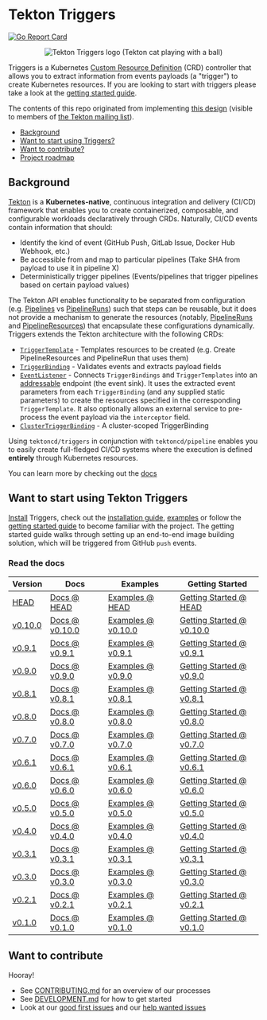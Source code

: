 # Tekton Triggers

[![Go Report Card](https://goreportcard.com/badge/tektoncd/triggers)](https://goreportcard.com/report/github.com/tektoncd/triggers)

<p align="center">
<img src="tekton-triggers.png" alt="Tekton Triggers logo (Tekton cat playing with a ball)"></img>
</p>

Triggers is a Kubernetes
[Custom Resource Definition](https://kubernetes.io/docs/concepts/extend-kubernetes/api-extension/custom-resources/)
(CRD) controller that allows you to extract information from events payloads (a
"trigger") to create Kubernetes resources. If you are looking to start with triggers
please take a look at the [getting started guide](./docs/getting-started/README.md). 

The contents of this repo originated from implementing
[this design](https://docs.google.com/document/d/1fngeNn3kGD4P_FTZjAnfERcEajS7zQhSEUaN7BYIlTw/edit#heading=h.iyqzt1brkg3o)
(visible to members of
[the Tekton mailing list](https://github.com/tektoncd/community/blob/master/contact.md#mailing-list)).

* [Background](#background)
* [Want to start using Triggers?](#want-to-start-using-tekton-triggers)
* [Want to contribute?](#want-to-contribute)
* [Project roadmap](roadmap.md)

## Background

[Tekton](https://github.com/tektoncd/pipeline) is a **Kubernetes-native**,
continuous integration and delivery (CI/CD) framework that enables you to create
containerized, composable, and configurable workloads declaratively through
CRDs. Naturally, CI/CD events contain information that should:

- Identify the kind of event (GitHub Push, GitLab Issue, Docker Hub Webhook,
  etc.)
- Be accessible from and map to particular pipelines (Take SHA from payload to
  use it in pipeline X)
- Deterministically trigger pipelines (Events/pipelines that trigger pipelines
  based on certain payload values)

The Tekton API enables functionality to be separated from configuration (e.g.
[Pipelines](https://github.com/tektoncd/pipeline/blob/master/docs/pipelines.md)
vs
[PipelineRuns](https://github.com/tektoncd/pipeline/blob/master/docs/pipelineruns.md))
such that steps can be reusable, but it does not provide a mechanism to generate
the resources (notably,
[PipelineRuns](https://github.com/tektoncd/pipeline/blob/master/docs/pipelineruns.md)
and
[PipelineResources](https://github.com/tektoncd/pipeline/blob/master/docs/resources.md#pipelineresources))
that encapsulate these configurations dynamically. Triggers extends the Tekton
architecture with the following CRDs:

- [`TriggerTemplate`](docs/triggertemplates.md) - Templates resources to be
  created (e.g. Create PipelineResources and PipelineRun that uses them)
- [`TriggerBinding`](docs/triggerbindings.md) - Validates events and extracts
  payload fields
- [`EventListener`](docs/eventlisteners.md) - Connects `TriggerBindings` and
  `TriggerTemplates` into an
  [addressable](https://github.com/knative/eventing/blob/master/docs/spec/interfaces.md)
  endpoint (the event sink). It uses the extracted event parameters from each
  `TriggerBinding` (and any supplied static parameters) to create the resources
  specified in the corresponding `TriggerTemplate`. It also optionally allows an
  external service to pre-process the event payload via the `interceptor` field.
- [`ClusterTriggerBinding`](docs/clustertriggerbindings.md) - A cluster-scoped
  TriggerBinding

Using `tektoncd/triggers` in conjunction with `tektoncd/pipeline` enables you to
easily create full-fledged CI/CD systems where the execution is defined
**entirely** through Kubernetes resources.

You can learn more by checking out the [docs](docs/README.md)

## Want to start using Tekton Triggers

[Install](./docs/install.md) Triggers, check out the
[installation guide](./docs/install.md), [examples](./examples/README.md) or
follow the [getting started guide](./docs/getting-started/README.md) to become
familiar with the project. The getting started guide walks through setting up an
end-to-end image building solution, which will be triggered from GitHub `push`
events.

### Read the docs

| Version                                                                                  | Docs                                                                                   | Examples                                                                                | Getting Started                                                                                                                 |
| ---------------------------------------------------------------------------------------- | -------------------------------------------------------------------------------------- | --------------------------------------------------------------------------------------- | ------------------------------------------------------------------------------------------------------------------------------- |
| [HEAD](https://github.com/tektoncd/triggers/blob/master/DEVELOPMENT.md#install-pipeline) | [Docs @ HEAD](https://github.com/tektoncd/triggers/blob/master/docs/README.md)         | [Examples @ HEAD](https://github.com/tektoncd/triggers/blob/master/examples)            | [Getting Started @ HEAD](https://github.com/tektoncd/triggers/blob/master/docs/getting-started#getting-started-with-triggers)   |
| [v0.10.0](https://github.com/tektoncd/triggers/releases/tag/v0.10.0)                       | [Docs @ v0.10.0](https://github.com/tektoncd/triggers/tree/v0.10.0/docs#tekton-triggers) | [Examples @ v0.10.0](https://github.com/tektoncd/triggers/tree/v0.10.0/examples#examples) | [Getting Started @ v0.10.0](https://github.com/tektoncd/triggers/tree/v0.10.0/docs/getting-started#getting-started-with-triggers) |
| [v0.9.1](https://github.com/tektoncd/triggers/releases/tag/v0.9.1)                       | [Docs @ v0.9.1](https://github.com/tektoncd/triggers/tree/v0.9.1/docs#tekton-triggers) | [Examples @ v0.9.1](https://github.com/tektoncd/triggers/tree/v0.9.1/examples#examples) | [Getting Started @ v0.9.1](https://github.com/tektoncd/triggers/tree/v0.9.1/docs/getting-started#getting-started-with-triggers) |
| [v0.9.0](https://github.com/tektoncd/triggers/releases/tag/v0.9.0)                       | [Docs @ v0.9.0](https://github.com/tektoncd/triggers/tree/v0.9.0/docs#tekton-triggers) | [Examples @ v0.9.0](https://github.com/tektoncd/triggers/tree/v0.9.0/examples#examples) | [Getting Started @ v0.9.0](https://github.com/tektoncd/triggers/tree/v0.9.0/docs/getting-started#getting-started-with-triggers) |
| [v0.8.1](https://github.com/tektoncd/triggers/releases/tag/v0.8.1)                       | [Docs @ v0.8.1](https://github.com/tektoncd/triggers/tree/v0.8.1/docs#tekton-triggers) | [Examples @ v0.8.1](https://github.com/tektoncd/triggers/tree/v0.8.1/examples#examples) | [Getting Started @ v0.8.1](https://github.com/tektoncd/triggers/tree/v0.8.1/docs/getting-started#getting-started-with-triggers) |
| [v0.8.0](https://github.com/tektoncd/triggers/releases/tag/v0.8.0)                       | [Docs @ v0.8.0](https://github.com/tektoncd/triggers/tree/v0.8.0/docs#tekton-triggers) | [Examples @ v0.8.0](https://github.com/tektoncd/triggers/tree/v0.8.0/examples#examples) | [Getting Started @ v0.8.0](https://github.com/tektoncd/triggers/tree/v0.8.0/docs/getting-started#getting-started-with-triggers) |
| [v0.7.0](https://github.com/tektoncd/triggers/releases/tag/v0.7.0)                       | [Docs @ v0.7.0](https://github.com/tektoncd/triggers/tree/v0.7.0/docs#tekton-triggers) | [Examples @ v0.7.0](https://github.com/tektoncd/triggers/tree/v0.7.0/examples#examples) | [Getting Started @ v0.7.0](https://github.com/tektoncd/triggers/tree/v0.7.0/docs/getting-started#getting-started-with-triggers) |
| [v0.6.1](https://github.com/tektoncd/triggers/releases/tag/v0.6.1)                       | [Docs @ v0.6.1](https://github.com/tektoncd/triggers/tree/v0.6.1/docs#tekton-triggers) | [Examples @ v0.6.1](https://github.com/tektoncd/triggers/tree/v0.6.1/examples#examples) | [Getting Started @ v0.6.1](https://github.com/tektoncd/triggers/tree/v0.6.1/docs/getting-started#getting-started-with-triggers) |
| [v0.6.0](https://github.com/tektoncd/triggers/releases/tag/v0.6.0)                       | [Docs @ v0.6.0](https://github.com/tektoncd/triggers/tree/v0.6.0/docs#tekton-triggers) | [Examples @ v0.6.0](https://github.com/tektoncd/triggers/tree/v0.6.0/examples#examples) | [Getting Started @ v0.6.0](https://github.com/tektoncd/triggers/tree/v0.6.0/docs/getting-started#getting-started-with-triggers) |
| [v0.5.0](https://github.com/tektoncd/triggers/releases/tag/v0.5.0)                       | [Docs @ v0.5.0](https://github.com/tektoncd/triggers/tree/v0.5.0/docs#tekton-triggers) | [Examples @ v0.5.0](https://github.com/tektoncd/triggers/tree/v0.5.0/examples#examples) | [Getting Started @ v0.5.0](https://github.com/tektoncd/triggers/tree/v0.5.0/docs/getting-started#getting-started-with-triggers) |
| [v0.4.0](https://github.com/tektoncd/triggers/releases/tag/v0.4.0)                       | [Docs @ v0.4.0](https://github.com/tektoncd/triggers/tree/v0.4.0/docs#tekton-triggers) | [Examples @ v0.4.0](https://github.com/tektoncd/triggers/tree/v0.4.0/examples#examples) | [Getting Started @ v0.4.0](https://github.com/tektoncd/triggers/tree/v0.4.0/docs/getting-started#getting-started-with-triggers) |
| [v0.3.1](https://github.com/tektoncd/triggers/releases/tag/v0.3.1)                       | [Docs @ v0.3.1](https://github.com/tektoncd/triggers/tree/v0.3.1/docs#tekton-triggers) | [Examples @ v0.3.1](https://github.com/tektoncd/triggers/tree/v0.3.1/examples#examples) | [Getting Started @ v0.3.1](https://github.com/tektoncd/triggers/tree/v0.3.1/docs/getting-started#getting-started-with-triggers) |
| [v0.3.0](https://github.com/tektoncd/triggers/releases/tag/v0.3.0)                       | [Docs @ v0.3.0](https://github.com/tektoncd/triggers/tree/v0.3.0/docs#tekton-triggers) | [Examples @ v0.3.0](https://github.com/tektoncd/triggers/tree/v0.3.0/examples#examples) | [Getting Started @ v0.3.0](https://github.com/tektoncd/triggers/tree/v0.3.0/docs/getting-started#getting-started-with-triggers) |
| [v0.2.1](https://github.com/tektoncd/triggers/releases/tag/v0.2.1)                       | [Docs @ v0.2.1](https://github.com/tektoncd/triggers/tree/v0.2.1/docs#tekton-triggers) | [Examples @ v0.2.1](https://github.com/tektoncd/triggers/tree/v0.2.1/examples#examples) | [Getting Started @ v0.2.1](https://github.com/tektoncd/triggers/tree/v0.2.1/docs/getting-started#getting-started-with-triggers) |
| [v0.1.0](https://github.com/tektoncd/triggers/releases/tag/v0.1.0)                       | [Docs @ v0.1.0](https://github.com/tektoncd/triggers/tree/v0.1.0/docs#tekton-triggers) | [Examples @ v0.1.0](https://github.com/tektoncd/triggers/tree/v0.1.0/examples#examples) | [Getting Started @ v0.1.0](https://github.com/tektoncd/triggers/tree/v0.1.0/docs/getting-started#getting-started-with-triggers) |

## Want to contribute

Hooray!

- See [CONTRIBUTING.md](CONTRIBUTING.md) for an overview of our processes
- See [DEVELOPMENT.md](DEVELOPMENT.md) for how to get started
- Look at our
  [good first issues](https://github.com/tektoncd/triggers/issues?q=is%3Aissue+is%3Aopen+label%3A%22good+first+issue%22)
  and our
  [help wanted issues](https://github.com/tektoncd/triggers/issues?q=is%3Aissue+is%3Aopen+label%3A%22help+wanted%22)
